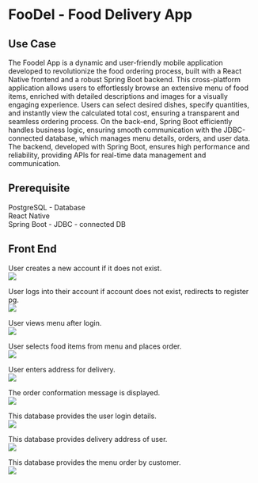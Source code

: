 # FooDel - Food Delivery App
## Use Case
   The Foodel App is a dynamic and user-friendly mobile application developed to revolutionize the food ordering process, built with a React Native frontend and a robust Spring Boot backend. This cross-platform application allows users to effortlessly browse an extensive menu of food items, enriched with detailed descriptions and images for a visually engaging experience. Users can select desired dishes, specify quantities, and instantly view the calculated total cost, ensuring a transparent and seamless ordering process. On the back-end, Spring Boot efficiently handles business logic, ensuring smooth communication with the JDBC-connected database, which manages menu details, orders, and user data. The backend, developed with Spring Boot, ensures high performance and reliability, providing APIs for real-time data management and communication.

## Prerequisite
PostgreSQL - Database\
React Native\
Spring Boot - JDBC - connected DB

## Front End
User creates a new account if it does not exist.\
![](Screenshots/newacccreate.png)

User logs into their account if account does not exist, redirects to register pg.\
![](Screenshots/usrlogin.png)

User views menu after login.\
![](Screenshots/menupg.png)

User selects food items from menu and places order.\
![](Screenshots/orderpg.png)

User enters address for delivery.\
![](Screenshots/delivaddr.png)

The order conformation message is displayed.\
![](Screenshots/ordconfo.png)

This database provides the user login details.\
![](Screenshots/logusrdetails.png)

This database provides delivery address of user.\
![](Screenshots/orddetails.png)

This database provides the menu order by customer.\
![](Screenshots/ordermenu.png)
